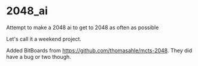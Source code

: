 # 2048_ai
Attempt to make a 2048 ai to get to 2048 as often as possible

Let's call it a weekend project. 

Added BitBoards from https://github.com/thomasahle/mcts-2048. They did have a bug or two though. 